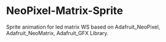 # NeoPixel-Matrix-Sprite
Sprite animation for led matrix WS based on Adafruit_NeoPixel, Adafruit_NeoMatrix, Adafruit_GFX Library.
